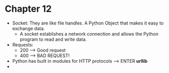 # Chapter 12

- Socket: They are like file handles. A Python Object that makes it easy to exchange data.
  - A socket establishes a network connection and allows the Python program to read and write data.
- Requests:
  - 200 --> Good request
  - 400 --> BAD REQUEST!
- Python has built in modules for HTTP protocols --> ENTER <b>urllib</b>
- 